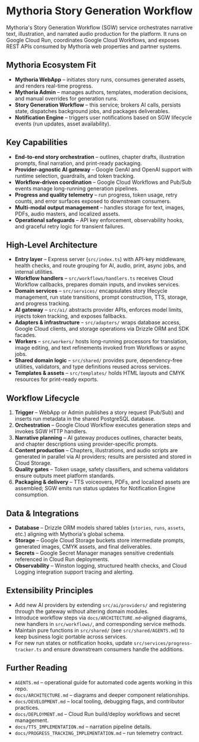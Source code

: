 # Mythoria Story Generation Workflow

Mythoria's Story Generation Workflow (SGW) service orchestrates narrative text, illustration, and narrated audio production for the platform. It runs on Google Cloud Run, coordinates Google Cloud Workflows, and exposes REST APIs consumed by Mythoria web properties and partner systems.

## Mythoria Ecosystem Fit

- **Mythoria WebApp** – initiates story runs, consumes generated assets, and renders real-time progress.
- **Mythoria Admin** – manages authors, templates, moderation decisions, and manual overrides for generation runs.
- **Story Generation Workflow** – this service; brokers AI calls, persists state, dispatches background jobs, and packages deliverables.
- **Notification Engine** – triggers user notifications based on SGW lifecycle events (run updates, asset availability).

## Key Capabilities

- **End-to-end story orchestration** – outlines, chapter drafts, illustration prompts, final narration, and print-ready packaging.
- **Provider-agnostic AI gateway** – Google GenAI and OpenAI support with runtime selection, guardrails, and token tracking.
- **Workflow-driven coordination** – Google Cloud Workflows and Pub/Sub events manage long-running generation pipelines.
- **Progress and quality telemetry** – run progress, token usage, retry counts, and error surfaces exposed to downstream consumers.
- **Multi-modal output management** – handles storage for text, images, PDFs, audio masters, and localized assets.
- **Operational safeguards** – API key enforcement, observability hooks, and graceful retry logic for transient failures.

## High-Level Architecture

- **Entry layer** – Express server (`src/index.ts`) with API-key middleware, health checks, and route grouping for AI, audio, print, async jobs, and internal utilities.
- **Workflow handlers** – `src/workflows/handlers.ts` receives Cloud Workflow callbacks, prepares domain inputs, and invokes services.
- **Domain services** – `src/services/` encapsulates story lifecycle management, run state transitions, prompt construction, TTS, storage, and progress tracking.
- **AI gateway** – `src/ai/` abstracts provider APIs, enforces model limits, injects token tracking, and exposes fallbacks.
- **Adapters & infrastructure** – `src/adapters/` wraps database access, Google Cloud clients, and storage operations via Drizzle ORM and SDK facades.
- **Workers** – `src/workers/` hosts long-running processors for translation, image editing, and text refinements invoked from Workflows or async jobs.
- **Shared domain logic** – `src/shared/` provides pure, dependency-free utilities, validators, and type definitions reused across services.
- **Templates & assets** – `src/templates/` holds HTML layouts and CMYK resources for print-ready exports.

## Workflow Lifecycle

1. **Trigger** – WebApp or Admin publishes a story request (Pub/Sub) and inserts run metadata in the shared PostgreSQL database.
2. **Orchestration** – Google Cloud Workflow executes generation steps and invokes SGW HTTP handlers.
3. **Narrative planning** – AI gateway produces outlines, character beats, and chapter descriptions using provider-specific prompts.
4. **Content production** – Chapters, illustrations, and audio scripts are generated in parallel via AI providers; results are persisted and stored in Cloud Storage.
5. **Quality gates** – Token usage, safety classifiers, and schema validators ensure outputs meet platform standards.
6. **Packaging & delivery** – TTS voiceovers, PDFs, and localized assets are assembled; SGW emits run status updates for Notification Engine consumption.

## Data & Integrations

- **Database** – Drizzle ORM models shared tables (`stories`, `runs`, `assets`, etc.) aligning with Mythoria's global schema.
- **Storage** – Google Cloud Storage buckets store intermediate prompts, generated images, CMYK assets, and final deliverables.
- **Secrets** – Google Secret Manager manages sensitive credentials referenced in Cloud Run deployments.
- **Observability** – Winston logging, structured health checks, and Cloud Logging integration support tracing and alerting.

## Extensibility Principles

- Add new AI providers by extending `src/ai/providers/` and registering through the gateway without altering domain modules.
- Introduce workflow steps via `docs/ARCHITECTURE.md`–aligned diagrams, new handlers in `src/workflows/`, and corresponding service methods.
- Maintain pure functions in `src/shared/` (see `src/shared/AGENTS.md`) to keep business logic portable across services.
- For new run states or notification hooks, update `src/services/progress-tracker.ts` and ensure downstream consumers handle the additions.

## Further Reading

- `AGENTS.md` – operational guide for automated code agents working in this repo.
- `docs/ARCHITECTURE.md` – diagrams and deeper component relationships.
- `docs/DEVELOPMENT.md` – local tooling, debugging flags, and contributor practices.
- `docs/DEPLOYMENT.md` – Cloud Run build/deploy workflows and secret management.
- `docs/TTS_IMPLEMENTATION.md` – narration pipeline details.
- `docs/PROGRESS_TRACKING_IMPLEMENTATION.md` – run telemetry contract.
